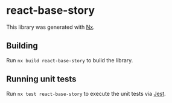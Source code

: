 # react-base-story

This library was generated with [Nx](https://nx.dev).

## Building

Run `nx build react-base-story` to build the library.

## Running unit tests

Run `nx test react-base-story` to execute the unit tests via [Jest](https://jestjs.io).
